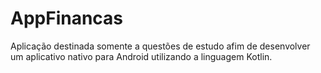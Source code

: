 # AppFinancas
Aplicação destinada somente a questões de estudo afim de desenvolver um aplicativo nativo para Android utilizando a linguagem Kotlin.
